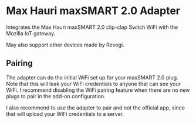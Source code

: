 # Max Hauri maxSMART 2.0 Adapter

Integrates the Max Hauri maxSMART 2.0 clip-clap Switch WiFi with the Mozilla IoT gateway.

May also support other devices made by Revogi.

## Pairing

The adapter can do the initial WiFi set up for your maxSMART 2.0 plug. Note that this will leak your WiFi credentials to anyone that can see your WiFi. I recommend disabling the WiFi pairing feature when there are no new plugs to pair in the add-on configuration.

I also recommend to use the adapter to pair and not the official app, since that will upload your WiFi credentials to a server.
